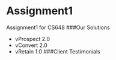 # Assignment1
 Assignment1 for CS648
 ###Our Solutions
 * vProspect 2.0
 * vConvert 2.0
 * vRetain 1.0
 ###Client Testimonials
 

